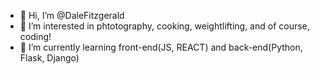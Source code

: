 - 👋 Hi, I’m @DaleFitzgerald
- 👀 I’m interested in phtotography, cooking, weightlifting, and of course, coding!
- 🌱 I’m currently learning front-end(JS, REACT) and back-end(Python, Flask, Django) 
<!---
DaleFitzgerald/DaleFitzgerald is a ✨ special ✨ repository because its `README.md` (this file) appears on your GitHub profile.
You can click the Preview link to take a look at your changes.
--->

